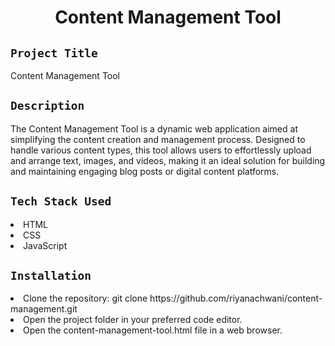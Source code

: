 <h1 align="center">
  <a href="# Content Management Tool"></a>
  Content Management Tool
</h1>

## `Project Title`
Content Management Tool

## `Description`
The Content Management Tool is a dynamic web application aimed at simplifying the content creation and management process. Designed to handle various content types, this tool allows users to effortlessly upload and arrange text, images, and videos, making it an ideal solution for building and maintaining engaging blog posts or digital content platforms.

## `Tech Stack Used`
<li>HTML</li>
<li>CSS</li>
<li>JavaScript</li>

## `Installation`
<li>Clone the repository: git clone https://github.com/riyanachwani/content-management.git </li>
<li>Open the project folder in your preferred code editor.</li>
<li>Open the content-management-tool.html file in a web browser.</li>
